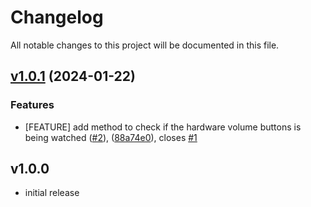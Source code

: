 # Changelog

All notable changes to this project will be documented in this file.

## [v1.0.1](https://github.com/capacitor-community/file-opener/compare/v1.0.0...v1.0.1) (2024-01-22)
  ### Features
  * [FEATURE] add method to check if the hardware volume buttons is being watched ([#2](https://github.com/capacitor-community/file-opener/pull/2)), ([88a74e0](https://github.com/capacitor-community/volume-buttons/commit/88a74e0c98e32eb686763439f977a26567891c99)), closes [#1](https://github.com/capacitor-community/file-opener/issues/1)
## v1.0.0
  * initial release
